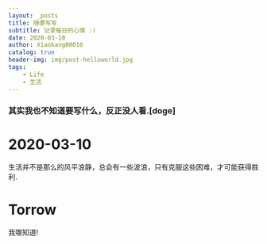 ```yaml
---
layout: _posts
title: 随便写写
subtitle: 记录每日的心情 :)
date: 2020-03-10
author: Xiaokang00010
catalog: true
header-img: img/post-helloworld.jpg
tags:
    - Life
    - 生活
---
```


### 其实我也不知道要写什么，反正没人看.[doge]

# 2020-03-10

生活并不是那么的风平浪静，总会有一些波浪，只有克服这些困难，才可能获得胜利.

# Torrow

我哪知道!
